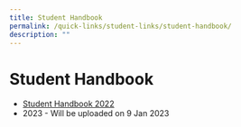 ```yaml
---
title: Student Handbook
permalink: /quick-links/student-links/student-handbook/
description: ""
---
```

# Student Handbook
- [Student Handbook 2022](/files/QTSS_Handbook_Compiled_2022.pdf)
- 2023 - Will be uploaded on 9 Jan 2023